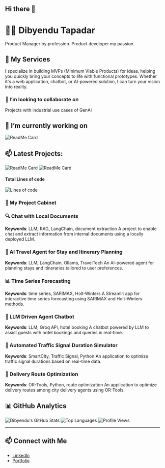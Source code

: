 ## Hi there 👋

# 👨‍💻 Dibyendu Tapadar
Product Manager by profession. Product developer my passion.

## 💼 My Services

I specialize in building MVPs (Minimum Viable Products) for ideas, helping you quickly bring your concepts to life with functional prototypes. Whether it's a web application, chatbot, or AI-powered solution, I can turn your vision into reality.


### 👯 I’m looking to collaborate on
Projects with industrial use cases of GenAI

## 🔭 I’m currently working on
![ReadMe Card](https://github-readme-stats.vercel.app/api/pin/?username=dibyendutapadar&repo=ai-learning-flashcards&theme=radical)

## 📫 Latest Projects:
![ReadMe Card](https://github-readme-stats.vercel.app/api/pin/?username=dibyendutapadar&repo=ai-agent-image-analyzer&theme=radical)
![ReadMe Card](https://github-readme-stats.vercel.app/api/pin/?username=dibyendutapadar&repo=&chat-with-pdf&theme=radical)

#### Total Lines of code
![Lines of code](https://img.shields.io/badge/Total%20Lines%20of%20code-5%20million%20lines-green)



### 🌟 My Project Cabinet

### 🔍 Chat with Local Documents
**Keywords**: LLM, RAG, LangChain, document extraction
A project to enable chat and extract information from internal documents using a locally deployed LLM.

### 🛫 AI Travel Agent for Stay and Itinerary Planning
**Keywords**: LLM, LangChain, Ollama, TravelTech
An AI-powered agent for planning stays and itineraries tailored to user preferences.

### 📊 Time Series Forecasting
**Keywords**: time series, SARIMAX, Holt-Winters
A Streamlit app for interactive time series forecasting using SARIMAX and Holt-Winters methods.

### 🏨 LLM Driven Agent Chatbot
**Keywords**: LLM, Groq API, hotel booking
A chatbot powered by LLM to assist guests with hotel bookings and queries in real-time.

### 🚦 Automated Traffic Signal Duration Simulator
**Keywords**: SmartCity, Traffic Signal, Python
An application to optimize traffic signal durations based on real-time data.

### 🚚 Delivery Route Optimization
**Keywords**: OR-Tools, Python, route optimization
An application to optimize delivery routes among city delivery agents using OR-Tools.


## 📊 GitHub Analytics

![Dibyendu's GitHub Stats](https://github-readme-stats.vercel.app/api?username=dibyendutapadar&show_icons=true&theme=radical)
![Top Languages](https://github-readme-stats.vercel.app/api/top-langs/?username=dibyendutapadar&layout=compact&theme=radical)
![Profile Views](https://komarev.com/ghpvc/?username=dibyendutapadar&color=blue)

---

## 📫 Connect with Me
- [LinkedIn](https://www.linkedin.com/in/dibyendu-tapadar/)
- [Portfolio](https://dibs-portfolio.streamlit.app/)







<!--
**dibyendutapadar/dibyendutapadar** is a ✨ _special_ ✨ repository because its `README.md` (this file) appears on your GitHub profile.

Here are some ideas to get you started:

- 🔭 I’m currently working on ...
- 🌱 I’m currently learning ...
- 👯 I’m looking to collaborate on ...
- 🤔 I’m looking for help with ...
- 💬 Ask me about ...
- 📫 How to reach me: ...
- 😄 Pronouns: ...
- ⚡ Fun fact: ...
-->
